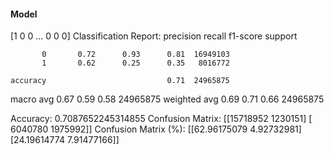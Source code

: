 #### Model
[1 0 0 ... 0 0 0]
Classification Report:
              precision    recall  f1-score   support

           0       0.72      0.93      0.81  16949103
           1       0.62      0.25      0.35   8016772

    accuracy                           0.71  24965875
   macro avg       0.67      0.59      0.58  24965875
weighted avg       0.69      0.71      0.66  24965875

Accuracy: 0.7087652245314855
Confusion Matrix:
[[15718952  1230151]
 [ 6040780  1975992]]
Confusion Matrix (%):
[[62.96175079  4.92732981]
 [24.19614774  7.91477166]]
